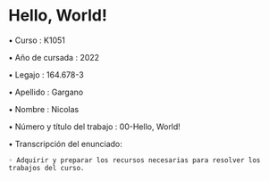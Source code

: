# Hello, World!

• Curso : K1051

• Año de cursada : 2022

• Legajo : 164.678-3

• Apellido : Gargano

• Nombre : Nicolas

• Número y título del trabajo : 00-Hello, World!

• Transcripción del enunciado:

    ◦ Adquirir y preparar los recursos necesarias para resolver los trabajos del curso.